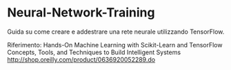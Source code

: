 # Neural-Network-Training
Guida su come creare e addestrare una rete neurale utilizzando TensorFlow.

Riferimento: Hands-On Machine Learning with Scikit-Learn and TensorFlow
Concepts, Tools, and Techniques to Build Intelligent Systems
http://shop.oreilly.com/product/0636920052289.do
